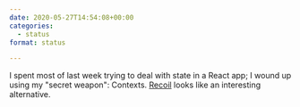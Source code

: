 ```yaml
---
date: 2020-05-27T14:54:08+00:00
categories:
  - status
format: status

---
```

I spent most of last week trying to deal with state in a React app; I wound up
using my "secret weapon": Contexts. [Recoil](https://recoiljs.org/) looks like an
interesting alternative.

